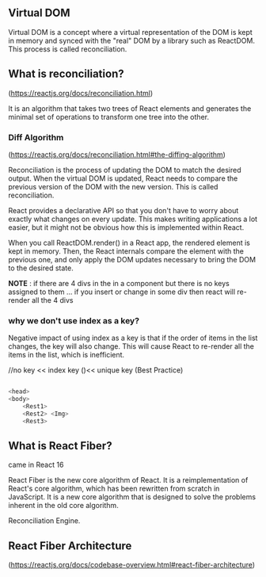 ## Virtual DOM

Virtual DOM is a concept where a virtual representation of the DOM is kept in memory and synced with the "real" DOM by a library such as ReactDOM. This process is called reconciliation.


## What is reconciliation?

(https://reactjs.org/docs/reconciliation.html)

It is an algorithm that takes two trees of React elements and generates the minimal set of operations to transform one tree into the other.


### Diff Algorithm

(https://reactjs.org/docs/reconciliation.html#the-diffing-algorithm)


Reconciliation is the process of updating the DOM to match the desired output. When the virtual DOM is updated, React needs to compare the previous version of the DOM with the new version. This is called reconciliation.

React provides a declarative API so that you don't have to worry about exactly what changes on every update. This makes writing applications a lot easier, but it might not be obvious how this is implemented within React.

When you call ReactDOM.render() in a React app, the rendered element is kept in memory. Then, the React internals compare the element with the previous one, and only apply the DOM updates necessary to bring the DOM to the desired state.

**NOTE** : if there are 4 divs in the in a component but there is no keys assigned to them ... if you insert or change in some div then react will re-render all the 4 divs

### why we don't use index as a key?
Negative impact of using index as a key is that if the order of items in the list changes, the key will also change. This will cause React to re-render all the items in the list, which is inefficient.

//no key << index key ()<< unique key  (Best Practice)

```js

<head>
<body>
    <Rest1>
    <Rest2> <Img>
    <Rest3>

```



## What is React Fiber?

came in React 16

React Fiber is the new core algorithm of React. It is a reimplementation of React's core algorithm, which has been rewritten from scratch in JavaScript. It is a new core algorithm that is designed to solve the problems inherent in the old core algorithm.

Reconciliation Engine. 

## React Fiber Architecture

(https://reactjs.org/docs/codebase-overview.html#react-fiber-architecture)

